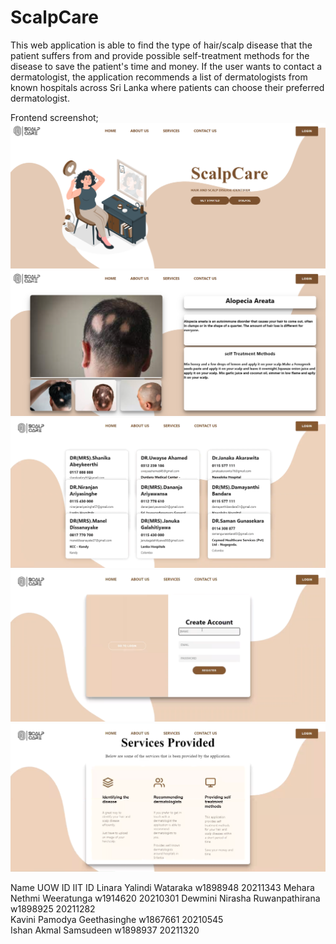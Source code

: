 # ScalpCare
This web application is able to find the type of hair/scalp disease that the patient suffers from and provide possible self-treatment methods for the disease to save the patient's time and money. If the user wants to contact a dermatologist, the application recommends a list of dermatologists from known hospitals across Sri Lanka where patients can choose their preferred dermatologist. 

Frontend screenshot;
![homepage](https://github.com/DewminiRuwanpathirana/ScalpCare/blob/main/front%20end/src/Images/fontend2.png)
![imagedescrip](https://github.com/DewminiRuwanpathirana/ScalpCare/blob/main/front%20end/src/Images/frontend1.png)
![doctordetails](https://github.com/DewminiRuwanpathirana/ScalpCare/blob/main/front%20end/src/Images/frontend3.png)
![loginregisterpage](https://github.com/DewminiRuwanpathirana/ScalpCare/blob/main/front%20end/src/Images/frontend4.png)
![servicepage](https://github.com/DewminiRuwanpathirana/ScalpCare/blob/main/front%20end/src/Images/frontend5.png)


Name 	                    UOW ID 	    IIT ID
Linara Yalindi Wataraka 	w1898948  	20211343 
Mehara Nethmi Weeratunga  	w1914620 	20210301 
Dewmini Nirasha Ruwanpathirana 	w1898925  	20211282  
Kavini Pamodya Geethasinghe 	w1867661 	20210545  
Ishan Akmal Samsudeen 	w1898937  	20211320 
